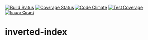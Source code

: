 [![Build Status](https://travis-ci.org/andela-ooyeniran/inverted-index.svg?branch=master)](https://travis-ci.org/andela-ooyeniran/inverted-index)
[![Coverage Status](https://coveralls.io/repos/github/andela-ooyeniran/inverted-index/badge.svg?branch=master)](https://coveralls.io/github/andela-ooyeniran/inverted-index?branch=master)
[![Code Climate](https://codeclimate.com/github/andela-ooyeniran/inverted-index/badges/gpa.svg)](https://codeclimate.com/github/andela-ooyeniran/inverted-index)
[![Test Coverage](https://codeclimate.com/github/andela-ooyeniran/inverted-index/badges/coverage.svg)](https://codeclimate.com/github/andela-ooyeniran/inverted-index/coverage)
[![Issue Count](https://codeclimate.com/github/andela-ooyeniran/inverted-index/badges/issue_count.svg)](https://codeclimate.com/github/andela-ooyeniran/inverted-index)


# inverted-index
